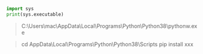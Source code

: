 ```python
import sys
print(sys.executable)
```
>C:\Users\mac\AppData\Local\Programs\Python\Python38\pythonw.exe

>cd AppData\Local\Programs\Python\Python38\Scripts
>pip install xxx
